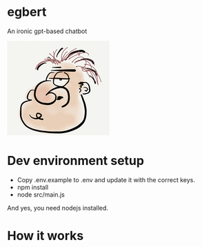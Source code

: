 # egbert
An ironic gpt-based chatbot

![](docs/egbert.png)

# Dev environment setup

- Copy .env.example to .env and update it with the correct keys.
- npm install
- node src/main.js

And yes, you need nodejs installed.

# How it works
